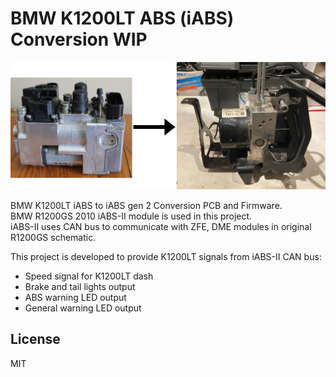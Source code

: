 # BMW K1200LT ABS (iABS) Conversion WIP

![BMW K1200LT ABS Conversion](docs/bmw-abs.png)

BMW K1200LT iABS to iABS gen 2 Conversion PCB and Firmware.  
BMW R1200GS 2010 iABS-II module is used in this project.  
iABS-II uses CAN bus to communicate with ZFE, DME modules in original R1200GS schematic.  

This project is developed to provide K1200LT signals from iABS-II CAN bus:
- Speed signal for K1200LT dash
- Brake and tail lights output
- ABS warning LED output
- General warning LED output

## License

MIT
